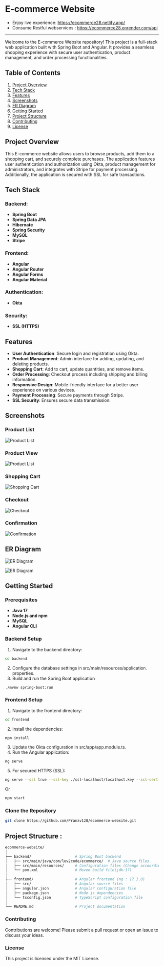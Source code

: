 # E-commerce Website

- Enjoy live experience: https://ecommerce28.netlify.app/
- Consume Restful webservices :
 https://ecommerce28.onrender.com/api

---

Welcome to the E-commerce Website repository! This project is a full-stack web application built with Spring Boot and Angular. It provides a seamless shopping experience with secure user authentication, product management, and order processing functionalities.

## Table of Contents

1. [Project Overview](#project-overview)
2. [Tech Stack](#tech-stack)
3. [Features](#features)
4. [Screenshots](#screenshots)
5. [ER Diagram](#er-diagram)
6. [Getting Started](#getting-started)
7. [Project Structure](#project-structure)
8. [Contributing](#contributing)
9. [License](#license)

## Project Overview

This E-commerce website allows users to browse products, add them to a shopping cart, and securely complete purchases. The application features user authentication and authorization using Okta, product management for administrators, and integrates with Stripe for payment processing. Additionally, the application is secured with SSL for safe transactions.

## Tech Stack

### Backend:
- **Spring Boot**
- **Spring Data JPA**
- **Hibernate**
- **Spring Security**
- **MySQL**
- **Stripe**

### Frontend:
- **Angular**
- **Angular Router**
- **Angular Forms**
- **Angular Material**

### Authentication:
- **Okta**

### Security:
- **SSL (HTTPS)**

## Features

- **User Authentication**: Secure login and registration using Okta.
- **Product Management**: Admin interface for adding, updating, and deleting products.
- **Shopping Cart**: Add to cart, update quantities, and remove items.
- **Order Processing**: Checkout process including shipping and billing information.
- **Responsive Design**: Mobile-friendly interface for a better user experience on various devices.
- **Payment Processing**: Secure payments through Stripe.
- **SSL Security**: Ensures secure data transmission.

## Screenshots

<!-- ### Home Page
![Home Page](01_imp-files/screenshots/home.png) -->

### Product List
![Product List](01_imp-files/screenshots/home.png)

### Product View
![Product List](01_imp-files/screenshots/detail.png)

### Shopping Cart
![Shopping Cart](01_imp-files/screenshots/cart.png)

### Checkout
![Checkout](01_imp-files/screenshots/checkout.png)

### Confirmation
![Confirmation](01_imp-files/screenshots/confirm.png)

## ER Diagram

![ER Diagram](01_imp-files/screenshots/er.png)

![ER Diagram](01_imp-files/screenshots/entityManagerFactory.png)

## Getting Started

### Prerequisites

- **Java 17**
- **Node.js and npm**
- **MySQL**
- **Angular CLI**

### Backend Setup
1. Navigate to the backend directory:
```sh
cd backend
```
2. Configure the database settings in src/main/resources/application.     properties.
3. Build and run the Spring Boot application

```sh
./mvnw spring-boot:run
```

### Frontend Setup
1. Navigate to the frontend directory:
```sh
cd frontend
```
2. Install the dependencies:
```sh
npm install
```
3. Update the Okta configuration in src/app/app.module.ts.
4. Run the Angular application:
```sh
ng serve
```
5. For secured HTTPS (SSL):
```sh
ng serve --ssl true --ssl-key ./ssl-localhost/localhost.key --ssl-cert ./ssl-localhost/localhost.crt
```
Or
```sh
npm start
```

### Clone the Repository

```sh
git clone https://github.com/Pranav128/ecommerce-website.git
```

## Project Structure :
```sh
ecommerce-website/
│
├── backend/                    # Spring Boot backend
│   ├── src/main/java/com/luv2code/ecommerce/  # Java source files
│   ├── src/main/resources/     # Configuration files (Change accoordingly)
│   └── pom.xml                 # Maven build file(jdk:17)
│
├── frontend/                   # Angular frontend (ng : 17.3.0)
│   ├── src/                    # Angular source files
│   ├── angular.json            # Angular configuration file
│   ├── package.json            # Node.js dependencies
│   └── tsconfig.json           # TypeScript configuration file
│
└── README.md                   # Project documentation
```


### Contributing
Contributions are welcome! Please submit a pull request or open an issue to discuss your ideas.

### License
This project is licensed under the MIT License.

